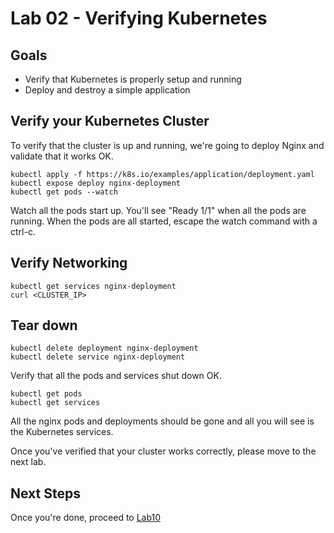 # Lab 02 - Verifying Kubernetes

## Goals

* Verify that Kubernetes is properly setup and running
* Deploy and destroy a simple application

## Verify your Kubernetes Cluster

To verify that the cluster is up and running, we're going to deploy Nginx and validate that it works OK.

```
kubectl apply -f https://k8s.io/examples/application/deployment.yaml
kubectl expose deploy nginx-deployment
kubectl get pods --watch
```

Watch all the pods start up. You'll see "Ready 1/1" when all the pods are running.
When the pods are all started, escape the watch command with a ctrl-c.

## Verify Networking

```
kubectl get services nginx-deployment
curl <CLUSTER_IP>
```

## Tear down

```
kubectl delete deployment nginx-deployment
kubectl delete service nginx-deployment
```

Verify that all the pods and services shut down OK.
```
kubectl get pods
kubectl get services
```
All the nginx pods and deployments should be gone and all you will see is the Kubernetes services.

Once you've verified that your cluster works correctly, please move to the next lab.

## Next Steps

Once you're done, proceed to [Lab10](Lab10.md)
